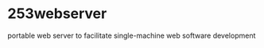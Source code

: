 253webserver
============

portable web server to facilitate single-machine web software development
